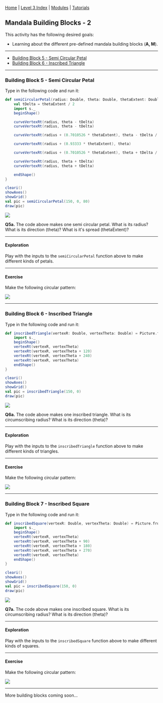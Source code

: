 <div class="nav">
  <a href="../../index.html">Home</a> | <a href="index.html">Level 3 Index</a> | <a href="/modules/modules-index.html">Modules</a> | <a href="../../tutorials-index.html">Tutorials</a>
</div>

## Mandala Building Blocks - 2

This activity has the following desired goals:
* Learning about the different pre-defined mandala building blocks (**A, M**).

---

* [Building Block 5 - Semi Circular Petal](#building-block-5---semi-circular-petal)
* [Building Block 6 - Inscribed Triangle](#building-block-6---inscribed-triangle)

---

### Building Block 5 - Semi Circular Petal

Type in the following code and run it:

```scala
def semiCircularPetal(radius: Double, theta: Double, thetaExtent: Double) = Picture.fromVertexShape { s =>
    val tDelta = thetaExtent / 2
    import s._
    beginShape()

    curveVertexRt(radius, theta - tDelta)
    curveVertexRt(radius, theta - tDelta)

    curveVertexRt(radius + (0.7010526 * thetaExtent), theta - tDelta / 2)

    curveVertexRt(radius + (0.93333 * thetaExtent), theta)

    curveVertexRt(radius + (0.7010526 * thetaExtent), theta + tDelta / 2)

    curveVertexRt(radius, theta + tDelta)
    curveVertexRt(radius, theta + tDelta)

    endShape()
}

cleari()
showAxes()
showGrid()
val pic = semiCircularPetal(150, 0, 80)
draw(pic)
```

<img src="semi-circular-petal.png">

**Q5a.** The code above makes one semi circular petal. What is its radius? What is its direction (theta)? What is it's spread (thetaExtent)?

---

#### Exploration

Play with the inputs to the `semiCircularPetal` function above to make different kinds of petals.

---

#### Exercise

Make the following circular pattern:

<img src="semi-circular-petal-circular.png">

---

### Building Block 6 - Inscribed Triangle

Type in the following code and run it:

```scala
def inscribedTriangle(vertexR: Double, vertexTheta: Double) = Picture.fromVertexShape { s =>
    import s._
    beginShape()
    vertexRt(vertexR, vertexTheta)
    vertexRt(vertexR, vertexTheta + 120)
    vertexRt(vertexR, vertexTheta + 240)
    vertexRt(vertexR, vertexTheta)
    endShape()
}

cleari()
showAxes()
showGrid()
val pic = inscribedTriangle(150, 0)
draw(pic)
```

<img src="inscribed-triangle.png">

**Q6a.** The code above makes one inscribed triangle. What is its circumscribing radius? What is its direction (theta)?

---

#### Exploration

Play with the inputs to the `inscribedTriangle` function above to make different kinds of triangles.

---

#### Exercise

Make the following circular pattern:

<img src="inscribed-triangle-circular.png">

---

### Building Block 7 - Inscribed Square

Type in the following code and run it:

```scala
def inscribedSquare(vertexR: Double, vertexTheta: Double) = Picture.fromVertexShape { s =>
    import s._
    beginShape()
    vertexRt(vertexR, vertexTheta)
    vertexRt(vertexR, vertexTheta + 90)
    vertexRt(vertexR, vertexTheta + 180)
    vertexRt(vertexR, vertexTheta + 270)
    vertexRt(vertexR, vertexTheta)
    endShape()
}

cleari()
showAxes()
showGrid()
val pic = inscribedSquare(150, 0)
draw(pic)
```

<img src="inscribed-square.png">

**Q7a.** The code above makes one inscribed square. What is its circumscribing radius? What is its direction (theta)?

---

#### Exploration

Play with the inputs to the `inscribedSquare` function above to make different kinds of squares.

---

#### Exercise

Make the following circular pattern:

<img src="inscribed-square-circular.png">

---

More building blocks coming soon...
